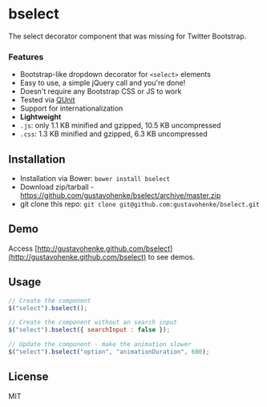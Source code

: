 # bselect

The select decorator component that was missing for Twitter Bootstrap.

### Features
* Bootstrap-like dropdown decorator for `<select>` elements
* Easy to use, a simple jQuery call and you're done!
* Doesn't require any Bootstrap CSS or JS to work
* Tested via [QUnit](http://qunitjs.com/)
* Support for internationalization
* __Lightweight__
 * `.js`: only 1.1 KB minified and gzipped, 10.5 KB uncompressed
 * `.css`: 1.3 KB minified and gzipped, 6.3 KB uncompressed 

## Installation
* Installation via Bower: `bower install bselect`
* Download zip/tarball - https://github.com/gustavohenke/bselect/archive/master.zip
* git clone this repo: `git clone git@github.com:gustavohenke/bselect.git`

## Demo
Access [http://gustavohenke.github.com/bselect](http://gustavohenke.github.com/bselect) to see demos.

## Usage

```javascript
// Create the component
$("select").bselect();

// Create the component without an search input
$("select").bselect({ searchInput : false });

// Update the component - make the animation slower
$("select").bselect("option", "animationDuration", 600);
```

## License
MIT
